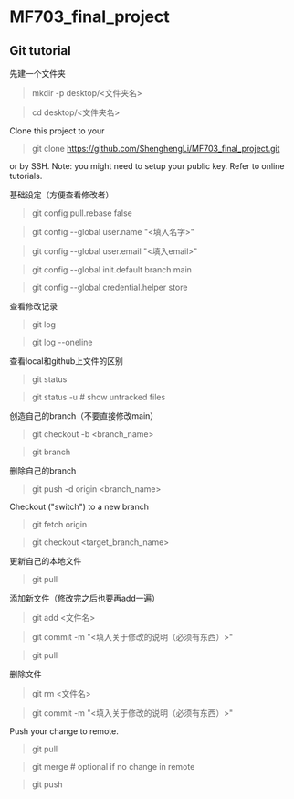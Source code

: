 # MF703_final_project

## Git tutorial
先建一个文件夹
>mkdir -p desktop/<文件夹名>

>cd desktop/<文件夹名>

Clone this project to your
>git clone https://github.com/ShenghengLi/MF703_final_project.git

or by SSH. Note: you might need to setup your public key. Refer to online tutorials.

基础设定（方便查看修改者）
>git config pull.rebase false

>git config --global user.name "<填入名字>"

>git config --global user.email "<填入email>"

>git config --global init.default branch main

>git config --global credential.helper store


查看修改记录
>git log

>git log --oneline

查看local和github上文件的区别
>git status

>git status -u # show untracked files

创造自己的branch（不要直接修改main）
>git checkout -b <branch_name>

>git branch

删除自己的branch
>git push -d origin <branch_name>

Checkout ("switch") to a new branch
>git fetch origin

>git checkout <target_branch_name>

更新自己的本地文件
>git pull

添加新文件（修改完之后也要再add一遍）
>git add <文件名>

>git commit -m "<填入关于修改的说明（必须有东西）>"

>git pull

删除文件
>git rm <文件名>

>git commit -m "<填入关于修改的说明（必须有东西）>"

Push your change to remote.
>git pull

>git merge # optional if no change in remote

>git push
